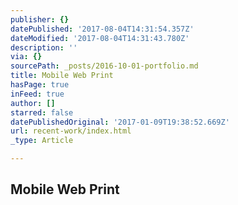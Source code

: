 ```yaml
---
publisher: {}
datePublished: '2017-08-04T14:31:54.357Z'
dateModified: '2017-08-04T14:31:43.780Z'
description: ''
via: {}
sourcePath: _posts/2016-10-01-portfolio.md
title: Mobile Web Print
hasPage: true
inFeed: true
author: []
starred: false
datePublishedOriginal: '2017-01-09T19:38:52.669Z'
url: recent-work/index.html
_type: Article

---
```

## Mobile Web Print